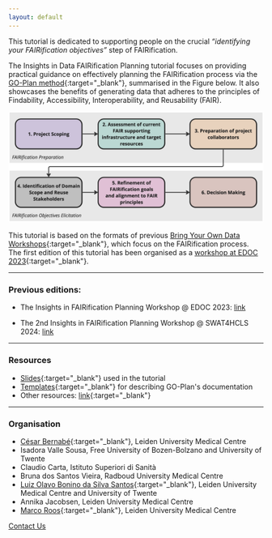 ```yaml
---
layout: default
---
```


<!-- ## The 2nd Insights in Data FAIRification Planning tutorial will be held at the SWAT4HCLS 2024, in Leiden, NL! -->

<!-- [![GO-Plan Phases Overview](/assets/img/leiden2.png)](https://www.swat4ls.org/) -->


This tutorial is dedicated to supporting people on the crucial _“identifying your FAIRification objectives”_ step of FAIRification.

The Insights in Data FAIRification Planning tutorial focuses on providing practical guidance on effectively planning the FAIRification process via the [GO-Plan method](https://er2023.inesc-id.pt/wp-content/uploads/forum_paper_2142.pdf){:target="_blank"}, summarised in the Figure below. It also showcases the benefits of generating data that adheres to the principles of Findability, Accessibility, Interoperability, and Reusability (FAIR). 

![GO-Plan Phases Overview](/assets/img/Phases_Overview.jpg)

This tutorial is based on the formats of previous [Bring Your Own Data Workshops](https://direct.mit.edu/dint/article/doi/10.1162/dint_a_00236/118045/Building-expertise-on-FAIR-through-evolving-Bring){:target="_blank"}, which focus on the FAIRification process. The first edition of this tutorial has been organised as a [workshop at EDOC 2023](https://www.rug.nl/research/bernoulli/conf/edoc-2023/workshops/){:target="_blank"}.


--- 

### Previous editions:

* The Insights in FAIRification Planning Workshop @ EDOC 2023: [link](https://www.rug.nl/research/bernoulli/conf/edoc-2023/workshops/) <br/>

* The 2nd Insights in FAIRification Planning Workshop @ SWAT4HCLS 2024: [link](https://drive.google.com/file/d/18OssIT64ju6zTBh9Nv7XgQXtpzANjWEo/view)<br/>

<!-- ### (Tentative) Program:

**[13:30h - 14:00h] Introduction of workshop and learning goals:** <br/>
Introduction and discussion about the FAIR principles and the FAIRification process, and presentation of the mock case scenario and instructions about the hands-on

**[14:00h - 15:00h] Hands-on, part I:** <br/>
Introduction of the GO-Plan method and Q&A, and applying GO-Plan's phases 1-3 on the mock-case scenario

**[15:30h - 17:00h] Hands-on, part II:** <br/>
Applying GO-Plan's phases 4-6 on the mock-case scenario, and discussion on FAIRification and its challenges after using the method  -->


<!-- The half-day workshop will take place at the [Enterprise Design, Operations and Computing (**EDOC 2023**) Conference](https://www.rug.nl/research/bernoulli/conf/edoc-2023/call-for-papers/){:target="_blank"}. -->

<!-- ---

### GO-Plan

#### During the BYOFO workshop, participants will experiment with [GO-Plan](./motivation.html), a method for the identification of FAIRification objectives. 
-->

---

### Resources

* [Slides](https://surfdrive.surf.nl/files/index.php/s/nCH7FAy5qs8Clql){:target="_blank"} used in the tutorial
* [Templates](https://surfdrive.surf.nl/files/index.php/s/Cg1iLBBSupa25lP/download){:target="_blank"} for describing GO-Plan's documentation
* Other resources: [link](https://github.com/hbcesar/GO-Plan-Workshop/wiki){:target="_blank"}

<!-- ### Registration
* Registration: register at the [SWAT4HCLS Website](https://www.swat4ls.org/){:target="_blank"}
* Workshop day: February 26, 2024 -->

---

### Organisation

* [César Bernabé](https://cbernabe.com/){:target="_blank"}, Leiden University Medical Centre
* Isadora Valle Sousa, Free University of Bozen-Bolzano and University of Twente
* Claudio Carta, Istituto Superiori di Sanità
* Bruna dos Santos Vieira, Radboud University Medical Centre
* [Luiz Olavo Bonino da Silva Santos](https://people.utwente.nl/l.o.boninodasilvasantos){:target="_blank"}, Leiden University Medical Centre and University of Twente
* Annika Jacobsen, Leiden University Medical Centre
* [Marco Roos](https://www.lumc.nl/en/about-lumc/afdelingen/human-genetics/biosemantics/){:target="_blank"}, Leiden University Medical Centre

[Contact Us](mailto:byofo-edoc@outlook.com)